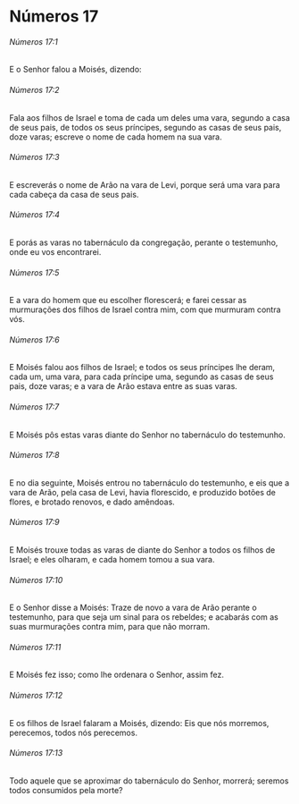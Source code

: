# Números 17

###### Números 17:1

E o Senhor falou a Moisés, dizendo:

###### Números 17:2

Fala aos filhos de Israel e toma de cada um deles uma vara, segundo a casa de seus pais, de todos os seus príncipes, segundo as casas de seus pais, doze varas; escreve o nome de cada homem na sua vara.

###### Números 17:3

E escreverás o nome de Arão na vara de Levi, porque será uma vara para cada cabeça da casa de seus pais.

###### Números 17:4

E porás as varas no tabernáculo da congregação, perante o testemunho, onde eu vos encontrarei.

###### Números 17:5

E a vara do homem que eu escolher florescerá; e farei cessar as murmurações dos filhos de Israel contra mim, com que murmuram contra vós.

###### Números 17:6

E Moisés falou aos filhos de Israel; e todos os seus príncipes lhe deram, cada um, uma vara, para cada príncipe uma, segundo as casas de seus pais, doze varas; e a vara de Arão estava entre as suas varas.

###### Números 17:7

E Moisés pôs estas varas diante do Senhor no tabernáculo do testemunho.

###### Números 17:8

E no dia seguinte, Moisés entrou no tabernáculo do testemunho, e eis que a vara de Arão, pela casa de Levi, havia florescido, e produzido botões de flores, e brotado renovos, e dado amêndoas.

###### Números 17:9

E Moisés trouxe todas as varas de diante do Senhor a todos os filhos de Israel; e eles olharam, e cada homem tomou a sua vara.

###### Números 17:10

E o Senhor disse a Moisés: Traze de novo a vara de Arão perante o testemunho, para que seja um sinal para os rebeldes; e acabarás com as suas murmurações contra mim, para que não morram.

###### Números 17:11

E Moisés fez isso; como lhe ordenara o Senhor, assim fez.

###### Números 17:12

E os filhos de Israel falaram a Moisés, dizendo: Eis que nós morremos, perecemos, todos nós perecemos.

###### Números 17:13

Todo aquele que se aproximar do tabernáculo do Senhor, morrerá; seremos todos consumidos pela morte?

